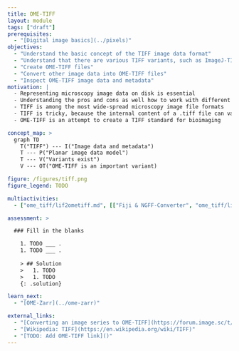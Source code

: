 ```yaml
---
title: OME-TIFF
layout: module
tags: ["draft"]
prerequisites:
  - "[Digital image basics](../pixels)"
objectives:
  - "Understand the basic concept of the TIFF image data format"
  - "Understand that there are various TIFF variants, such as ImageJ-TIFF and OME-TIFF"
  - "Create OME-TIFF files"
  - "Convert other image data into OME-TIFF files"
  - "Inspect OME-TIFF image data and metadata"
motivation: |
  - Representing microscopy image data on disk is essential
  - Understanding the pros and cons as well how to work with different image data formats is essential
  - TIFF is among the most wide-spread microscopy image file formats
  - TIFF is tricky, because the internal content of a .tiff file can vary substantially
  - OME-TIFF is an attempt to create a TIFF standard for bioimaging

concept_map: >
  graph TD
    T("TIFF") --- I("Image data and metadata")
    T --- P("Planar image data model")
    T --- V("Variants exist")
    V --- OT("OME-TIFF is an important variant)

figure: /figures/tiff.png
figure_legend: TODO

multiactivities:
  - ["ome_tiff/lif2ometiff.md", [["Fiji & NGFF-Converter", "ome_tiff/lif2ometiff_fiji_ngff-converter.md"]]]

assessment: >

  ### Fill in the blanks

    1. TODO ___ .
    1. TODO ___ .
    
    > ## Solution
    >   1. TODO
    >   1. TODO
    {: .solution}

learn_next:
  - "[OME-Zarr](../ome-zarr)"

external_links:
  - "[Converting an image series to OME-TIFF](https://forum.image.sc/t/tiff-series-to-ome-ngff/101081/7)"
  - "[Wikipedia: TIFF](https://en.wikipedia.org/wiki/TIFF)"
  - "[TODO: Add OME-TIFF link]()"
---
```


